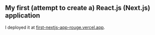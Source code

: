 ## My first (attempt to create a) React.js (Next.js) application
I deployed it at [first-nextjs-app-rouge.vercel.app](https://first-nextjs-app-rouge.vercel.app/).
